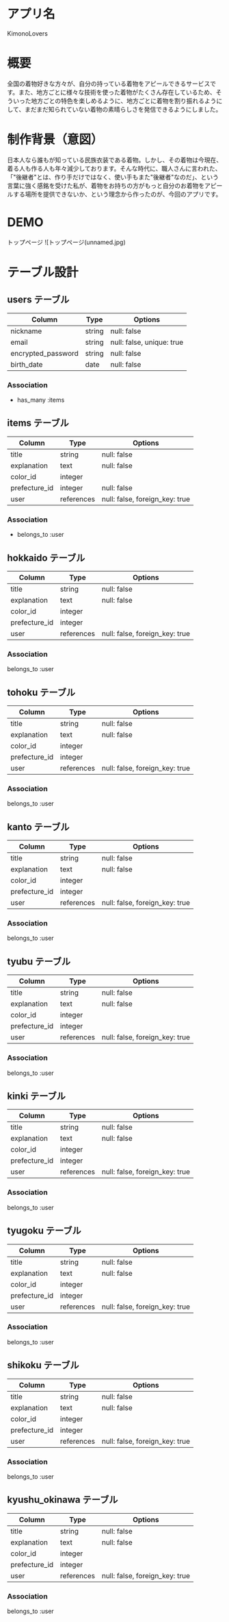 # アプリ名
KimonoLovers

# 概要
全国の着物好きな方々が、自分の持っている着物をアピールできるサービスです。また、地方ごとに様々な技術を使った着物がたくさん存在しているため、そういった地方ごとの特色を楽しめるように、地方ごとに着物を割り振れるようにして、まだまだ知られていない着物の素晴らしさを発信できるようにしました。

# 制作背景（意図）
日本人なら誰もが知っている民族衣装である着物。しかし、その着物は今現在、着る人も作る人も年々減少しております。そんな時代に、職人さんに言われた、「"後継者"とは、作り手だけではなく、使い手もまた"後継者"なのだ」、という言葉に強く感銘を受けた私が、着物をお持ちの方がもっと自分のお着物をアピールする場所を提供できないか、という理念から作ったのが、今回のアプリです。

# DEMO
トップページ
![トップページ(unnamed.jpg)

# テーブル設計

## users テーブル

| Column                     | Type     | Options                   |
| -------------------------- | -------- | ------------------------- |
| nickname                   | string   | null: false               |
| email                      | string   | null: false, unique: true |
| encrypted_password         | string   | null: false               |
| birth_date                 | date     | null: false               |

### Association

- has_many :items

## items テーブル

| Column           | Type       | Options                         |
| ---------------- | ---------- | ------------------------------- |
| title            | string     | null: false                     |
| explanation      | text       | null: false                     |
| color_id         | integer    |                                 |
| prefecture_id    | integer    | null: false                     |
| user             | references | null: false, foreign_key: true  |

### Association

- belongs_to :user

## hokkaido テーブル

| Column           | Type       | Options                         |
| ---------------- | ---------- | ------------------------------- |
| title            | string     | null: false                     |
| explanation      | text       | null: false                     |
| color_id         | integer    |                                 |
| prefecture_id    | integer    |                                 |
| user             | references | null: false, foreign_key: true  |


### Association

belongs_to :user

## tohoku テーブル

| Column           | Type       | Options                         |
| ---------------- | ---------- | ------------------------------- |
| title            | string     | null: false                     |
| explanation      | text       | null: false                     |
| color_id         | integer    |                                 |
| prefecture_id    | integer    |                                 |
| user             | references | null: false, foreign_key: true  |


### Association

belongs_to :user

## kanto テーブル

| Column           | Type       | Options                         |
| ---------------- | ---------- | ------------------------------- |
| title            | string     | null: false                     |
| explanation      | text       | null: false                     |
| color_id         | integer    |                                 |
| prefecture_id    | integer    |                                 |
| user             | references | null: false, foreign_key: true  |


### Association

belongs_to :user

## tyubu テーブル

| Column           | Type       | Options                         |
| ---------------- | ---------- | ------------------------------- |
| title            | string     | null: false                     |
| explanation      | text       | null: false                     |
| color_id         | integer    |                                 |
| prefecture_id    | integer    |                                 |
| user             | references | null: false, foreign_key: true  |


### Association

belongs_to :user

## kinki テーブル

| Column           | Type       | Options                         |
| ---------------- | ---------- | ------------------------------- |
| title            | string     | null: false                     |
| explanation      | text       | null: false                     |
| color_id         | integer    |                                 |
| prefecture_id    | integer    |                                 |
| user             | references | null: false, foreign_key: true  |


### Association

belongs_to :user

## tyugoku テーブル

| Column           | Type       | Options                         |
| ---------------- | ---------- | ------------------------------- |
| title            | string     | null: false                     |
| explanation      | text       | null: false                     |
| color_id         | integer    |                                 |
| prefecture_id    | integer    |                                 |
| user             | references | null: false, foreign_key: true  |


### Association

belongs_to :user

## shikoku テーブル

| Column           | Type       | Options                         |
| ---------------- | ---------- | ------------------------------- |
| title            | string     | null: false                     |
| explanation      | text       | null: false                     |
| color_id         | integer    |                                 |
| prefecture_id    | integer    |                                 |
| user             | references | null: false, foreign_key: true  |


### Association

belongs_to :user

## kyushu_okinawa テーブル

| Column           | Type       | Options                         |
| ---------------- | ---------- | ------------------------------- |
| title            | string     | null: false                     |
| explanation      | text       | null: false                     |
| color_id         | integer    |                                 |
| prefecture_id    | integer    |                                 |
| user             | references | null: false, foreign_key: true  |


### Association

belongs_to :user